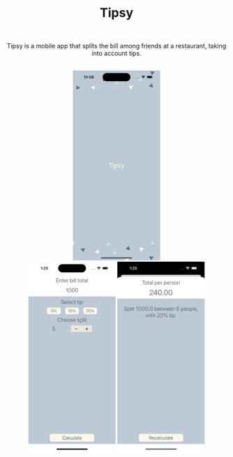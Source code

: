 <div align="center">
  <h1><b>Tipsy</b></h1>
</div>
<br>
<p align="center">Tipsy is a mobile app that splits the bill among friends at a restaurant, taking into account tips.</p>
<br>
<div align="center">
    <img src="https://github.com/nasoviva/Tipsy/blob/main/LaunchScreen.png" alt="Описание изображения" width="200"/>
  <br>
    <img src="https://github.com/nasoviva/Tipsy/blob/main/Main_1.png" alt="Описание изображения" width="200"/>
    <img src="https://github.com/nasoviva/Tipsy/blob/main/Main_2.png" alt="Описание изображения" width="200"/>
</div>
